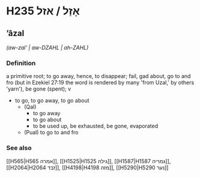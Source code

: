 # H235 אָזַל / אזל

## ʼâzal

_(aw-zal' | aw-DZAHL | ah-ZAHL)_

### Definition

a primitive root; to go away, hence, to disappear; fail, gad about, go to and fro (but in Ezekiel 27:19 the word is rendered by many 'from Uzal,' by others 'yarn'), be gone (spent); v

- to go, to go away, to go about
  - (Qal)
    - to go away
    - to go about
    - to be used up, be exhausted, be gone, evaporated
  - (Pual) to go to and fro

### See also

[[H565|H565 אמרה]], [[H1525|H1525 גילה]], [[H1587|H1587 גמריה]], [[H2064|H2064 זבד]], [[H4198|H4198 מזה]], [[H5290|H5290 נער]]

